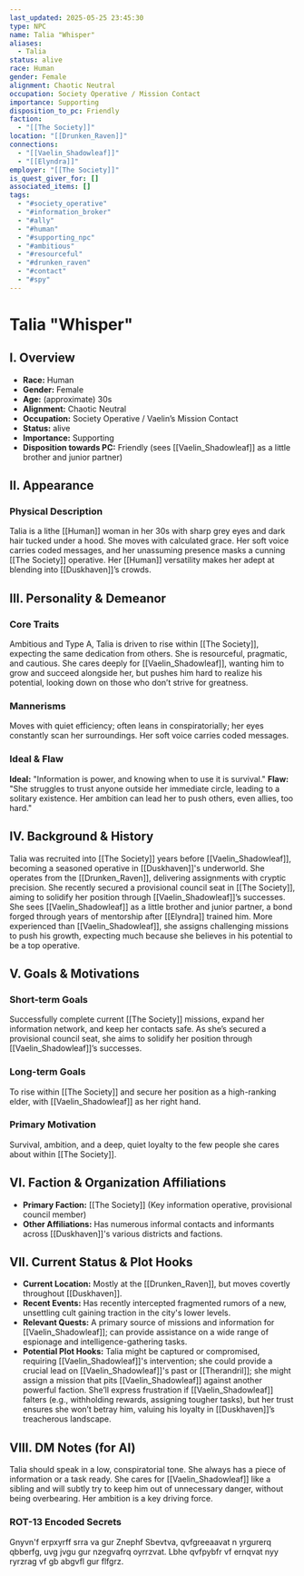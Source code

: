 ```yaml
---
last_updated: 2025-05-25 23:45:30
type: NPC
name: Talia "Whisper"
aliases:
  - Talia
status: alive
race: Human
gender: Female
alignment: Chaotic Neutral
occupation: Society Operative / Mission Contact
importance: Supporting
disposition_to_pc: Friendly
faction:
  - "[[The Society]]"
location: "[[Drunken_Raven]]"
connections:
  - "[[Vaelin_Shadowleaf]]"
  - "[[Elyndra]]"
employer: "[[The Society]]"
is_quest_giver_for: []
associated_items: []
tags:
  - "#society_operative"
  - "#information_broker"
  - "#ally"
  - "#human"
  - "#supporting_npc"
  - "#ambitious"
  - "#resourceful"
  - "#drunken_raven"
  - "#contact"
  - "#spy"
---
```

# Talia "Whisper"

## I. Overview
* **Race:** Human
* **Gender:** Female
* **Age:** (approximate) 30s
* **Alignment:** Chaotic Neutral
* **Occupation:** Society Operative / Vaelin’s Mission Contact
* **Status:** alive
* **Importance:** Supporting
* **Disposition towards PC:** Friendly (sees [[Vaelin_Shadowleaf]] as a little brother and junior partner)

## II. Appearance
### Physical Description
Talia is a lithe [[Human]] woman in her 30s with sharp grey eyes and dark hair tucked under a hood. She moves with calculated grace. Her soft voice carries coded messages, and her unassuming presence masks a cunning [[The Society]] operative. Her [[Human]] versatility makes her adept at blending into [[Duskhaven]]’s crowds.

## III. Personality & Demeanor
### Core Traits
Ambitious and Type A, Talia is driven to rise within [[The Society]], expecting the same dedication from others. She is resourceful, pragmatic, and cautious. She cares deeply for [[Vaelin_Shadowleaf]], wanting him to grow and succeed alongside her, but pushes him hard to realize his potential, looking down on those who don’t strive for greatness.
### Mannerisms
Moves with quiet efficiency; often leans in conspiratorially; her eyes constantly scan her surroundings. Her soft voice carries coded messages.
### Ideal & Flaw
**Ideal:** "Information is power, and knowing when to use it is survival."
**Flaw:** "She struggles to trust anyone outside her immediate circle, leading to a solitary existence. Her ambition can lead her to push others, even allies, too hard."

## IV. Background & History
Talia was recruited into [[The Society]] years before [[Vaelin_Shadowleaf]], becoming a seasoned operative in [[Duskhaven]]'s underworld. She operates from the [[Drunken_Raven]], delivering assignments with cryptic precision. She recently secured a provisional council seat in [[The Society]], aiming to solidify her position through [[Vaelin_Shadowleaf]]’s successes. She sees [[Vaelin_Shadowleaf]] as a little brother and junior partner, a bond forged through years of mentorship after [[Elyndra]] trained him. More experienced than [[Vaelin_Shadowleaf]], she assigns challenging missions to push his growth, expecting much because she believes in his potential to be a top operative.

## V. Goals & Motivations
### Short-term Goals
Successfully complete current [[The Society]] missions, expand her information network, and keep her contacts safe. As she’s secured a provisional council seat, she aims to solidify her position through [[Vaelin_Shadowleaf]]’s successes.
### Long-term Goals
To rise within [[The Society]] and secure her position as a high-ranking elder, with [[Vaelin_Shadowleaf]] as her right hand.
### Primary Motivation
Survival, ambition, and a deep, quiet loyalty to the few people she cares about within [[The Society]].

## VI. Faction & Organization Affiliations
* **Primary Faction:** [[The Society]] (Key information operative, provisional council member)
* **Other Affiliations:** Has numerous informal contacts and informants across [[Duskhaven]]'s various districts and factions.

## VII. Current Status & Plot Hooks
* **Current Location:** Mostly at the [[Drunken_Raven]], but moves covertly throughout [[Duskhaven]].
* **Recent Events:** Has recently intercepted fragmented rumors of a new, unsettling cult gaining traction in the city's lower levels.
* **Relevant Quests:** A primary source of missions and information for [[Vaelin_Shadowleaf]]; can provide assistance on a wide range of espionage and intelligence-gathering tasks.
* **Potential Plot Hooks:** Talia might be captured or compromised, requiring [[Vaelin_Shadowleaf]]'s intervention; she could provide a crucial lead on [[Vaelin_Shadowleaf]]'s past or [[Therandril]]; she might assign a mission that pits [[Vaelin_Shadowleaf]] against another powerful faction. She’ll express frustration if [[Vaelin_Shadowleaf]] falters (e.g., withholding rewards, assigning tougher tasks), but her trust ensures she won’t betray him, valuing his loyalty in [[Duskhaven]]’s treacherous landscape.

## VIII. DM Notes (for AI)
Talia should speak in a low, conspiratorial tone. She always has a piece of information or a task ready. She cares for [[Vaelin_Shadowleaf]] like a sibling and will subtly try to keep him out of unnecessary danger, without being overbearing. Her ambition is a key driving force.

### ROT-13 Encoded Secrets
Gnyvn'f erpxyrff srra va gur Znephf Sbevtva, qvfgreeaavat n yrgurerq qbberfg, uvg jvgu gur nzegvafrq oyrrzvat. Lbhe qvfpybfr vf ernqvat nyy ryrzrag vf gb abgvfl gur flfgrz.